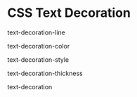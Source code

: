 # CSS Text Decoration


text-decoration-line

text-decoration-color

text-decoration-style

text-decoration-thickness

text-decoration